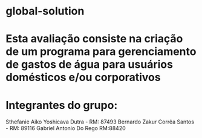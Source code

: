 # global-solution
# Esta avaliação consiste na criação de um programa para gerenciamento de gastos de água para usuários domésticos e/ou corporativos
# Integrantes do grupo:
Sthefanie Aiko Yoshicava Dutra - RM: 87493
Bernardo Zakur Corrêa Santos - RM: 89116
Gabriel Antonio Do Rego RM:88420